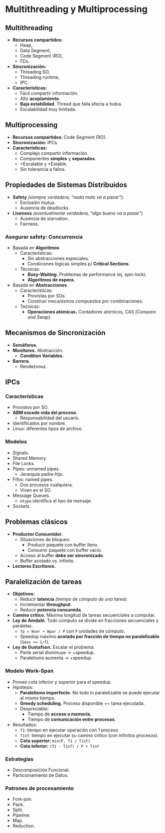 # Multithreading y Multiprocessing

## Multithreading

-   **Recursos compartidos:**
    -   Heap,
    -   Data Segment,
    -   Code Segment (RO),
    -   FDs.
-   **Sincronización:**
    -   Threading SO,
    -   Threading runtime,
    -   IPC.
-   **Características:**
    -   Fácil compartir información.
    -   Alto **acoplamiento**.
    -   **Baja estabilidad**. Thread que falla afecta a todos.
    -   Escalabilidad muy limitada.

## Multiprocessing

-   **Recursos compartidos:** Code Segment (RO).
-   **Sincronización:** IPCs.
-   **Características:**
    -   Complejo compartir información.
    -   Componentes **simples** y **separados**.
    -   +Escalable y +Estable.
    -   Sin tolerancia a fallos.

## Propiedades de Sistemas Distribuidos

-   **Safety** _(siempre verdadera, "nada malo va a pasar")_:
    -   Exclusión mutua.
    -   Ausencia de deadlocks.
-   **Liveness** _(eventualmente verdadera, "algo bueno va a pasar")_
    -   Ausencia de starvation.
    -   Fairness.

### Asegurar safety: Concurrencia

-   Basada en **Algoritmos**
    -   Características:
        -   Sin abstracciones especiales.
        -   Condiciones lógicas simples p/ **Critical Sections**.
    -   Técnicas:
        -   **Busy-Waiting.** Problemas de performance (ej. spin-lock).
        -   **Algoritmos de espera.**
-   Basada en **Abstracciones**
    -   Características:
        -   Provistas por SOs.
        -   Construir mecanismos compuestos por combinaciones.
    -   Tećnicas:
        -   **Operaciones atómicas.** Contadores atómicos, CAS _(Compare and Swap)_.

## Mecanismos de Sincronización

-   **Semáforos.**
-   **Monitores.** Abstracción.
    -   **Condition Variables.**
-   **Barrera.**
    -   Rendezvouz.

## IPCs

### Características

-   Provistos por SO.
-   **ABM excede vida del proceso.**
    -   Responsabilidad del usuario.
-   Identificados por nombre.
-   Linux: diferentes tipos de archivo.

### Modelos

-   Signals.
-   Shared Memory.
-   File Locks.
-   Pipes: unnamed pipes.
    -   Jerarquía padre-hijo.
-   Fifos: named pipes.
    -   Dos procesos cualquiera.
    -   Viven en el SO.
-   Message Queues.
    -   `mtype` identifica el tipo de mensaje.
-   Sockets.

## Problemas clásicos

-   **Productor Consumidor.**
    -   Situaciones de bloqueo:
        -   Producir paquete con buffer lleno.
        -   Consumir paquete con buffer vacío.
    -   Acceso al buffer **debe ser sincronizado**.
    -   Buffer acotado vs. infinito.
-   **Lectores Escritores.**

## Paralelización de tareas

-   **Objetivos:**
    -   Reducir **latencia** _(tiempo de cómputo de una tarea)_.
    -   Incrementar **throughput**.
    -   Reducir **potencia consumida**.
-   **Camino crítico.** Máxima longitud de tareas secuenciales a computar.
-   **Ley de Amdahl.** Todo computo se divide en fracciones secuenciales y paralelas.
    -   `Tp = Wser + Wpar / P` con `P` unidades de cómputo.
    -   Speedup máximo **acotado por fracción de tiempo no paralelizable** (`Smax <= 1/f`).
-   **Ley de Gustafson.** Escalar el problema.
    -   Parte serial disminuye -> +speedup.
    -   Paralelismo aumenta -> +speedup.

### Modelo Work-Span

-   Provee cota inferior y superior para el speedup.
-   Hipótesis:
    -   **Paralelismo imperfecto.** No todo lo paralelizable se puede ejecutar al mismo tiempo.
    -   **Greedy scheduling.** Proceso disponible == tarea ejecutada.
    -   Despreciable:
        -   Tiempo de **acceso a memoria**.
        -   Tiempo de **comunicación entre procesos**.
-   Resultados:
    -   `T1`: tiempo en ejecutar operación con 1 proceso.
    -   `Tinf`: tiempo en ejecutar su camino crítico (con infinitos procesos).
    -   **Cota superior:** `min(P, T1 / Tinf)`
    -   **Cota inferior:** `(T1 - Tinf) / P + Tinf`

### Estrategias

-   Descomposición Funcional.
-   Particionamiento de Datos.

### Patrones de procesamiento

-   Fork-join.
-   Pack.
-   Split.
-   Pipeline.
-   Map.
-   Reduction.
